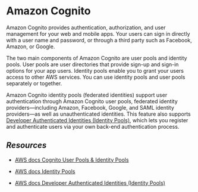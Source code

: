 # Amazon Cognito

Amazon Cognito provides authentication, authorization, and user management for your web and mobile apps. Your users can sign in directly with a user name and password, or through a third party such as Facebook, Amazon, or Google.

The two main components of Amazon Cognito are user pools and identity pools. User pools are user directories that provide sign-up and sign-in options for your app users. Identity pools enable you to grant your users access to other AWS services. You can use identity pools and user pools separately or together.

Amazon Cognito identity pools (federated identities) support user authentication through Amazon Cognito user pools, federated identity providers—including Amazon, Facebook, Google, and SAML identity providers—as well as unauthenticated identities. This feature also supports [Developer Authenticated Identities (Identity Pools)](https://docs.aws.amazon.com/cognito/latest/developerguide/developer-authenticated-identities.html), which lets you register and authenticate users via your own back-end authentication process.

## *Resources*

- [AWS docs Cognito User Pools & Identity Pools](https://aws.amazon.com/premiumsupport/knowledge-center/cognito-user-pools-identity-pools/)

- [AWS docs Identity Pools](https://docs.aws.amazon.com/cognito/latest/developerguide/getting-started-with-identity-pools.html)

- [AWS docs Developer Authenticated Identities (Identity Pools)](https://docs.aws.amazon.com/cognito/latest/developerguide/developer-authenticated-identities.html)